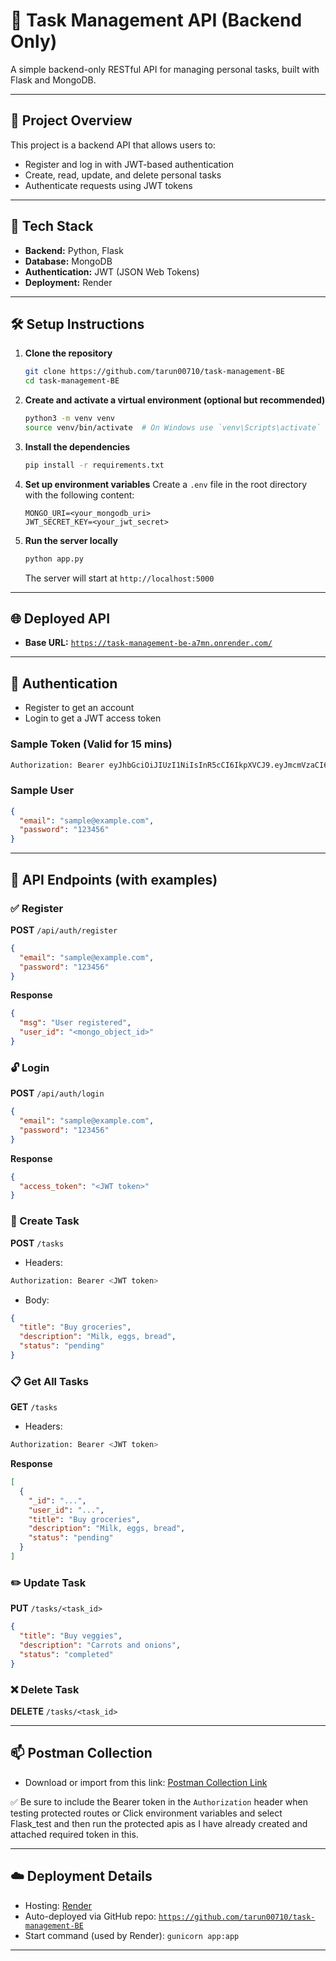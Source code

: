 # 📝 Task Management API (Backend Only)

A simple backend-only RESTful API for managing personal tasks, built with Flask and MongoDB.

---

## 🚀 Project Overview

This project is a backend API that allows users to:
- Register and log in with JWT-based authentication
- Create, read, update, and delete personal tasks
- Authenticate requests using JWT tokens

---

## 🧰 Tech Stack

- **Backend:** Python, Flask
- **Database:** MongoDB
- **Authentication:** JWT (JSON Web Tokens)
- **Deployment:** Render

---

## 🛠️ Setup Instructions

1. **Clone the repository**
   ```bash
   git clone https://github.com/tarun00710/task-management-BE
   cd task-management-BE
   ```

2. **Create and activate a virtual environment (optional but recommended)**
   ```bash
   python3 -m venv venv
   source venv/bin/activate  # On Windows use `venv\Scripts\activate`
   ```

3. **Install the dependencies**
   ```bash
   pip install -r requirements.txt
   ```

4. **Set up environment variables**
   Create a `.env` file in the root directory with the following content:
   ```env
   MONGO_URI=<your_mongodb_uri>
   JWT_SECRET_KEY=<your_jwt_secret>
   ```

5. **Run the server locally**
   ```bash
   python app.py
   ```
   The server will start at `http://localhost:5000`

---

## 🌐 Deployed API

- **Base URL:** [`https://task-management-be-a7mn.onrender.com/`](https://task-management-be-a7mn.onrender.com/)

---

## 🔐 Authentication

- Register to get an account
- Login to get a JWT access token

### Sample Token (Valid for 15 mins)
```bash
Authorization: Bearer eyJhbGciOiJIUzI1NiIsInR5cCI6IkpXVCJ9.eyJmcmVzaCI6ZmFsc2UsImlhdCI6MTc0NDIwOTE4MiwianRpIjoiMGM5YmQ1NzgtOTAxZi00MDc5LTg1ZDctN2JjNWMwMWUxNjk4IiwidHlwZSI6ImFjY2VzcyIsInN1YiI6IjY3ZjY4NTEwZTAzOWUzZTkyNjU1ZTU4YiIsIm5iZiI6MTc0NDIwOTE4MiwiY3NyZiI6ImM1YTIxNWI5LWQ1MjEtNDQ4ZC04ZGE3LTM3NjE0YmJkYjk0MSIsImV4cCI6MTc0NjgwMTE4Mn0.WruEfMoaMPBtzu_Z8lbqw1P7EUvQ33_aWb5O1it9wlY
```

### Sample User
```json
{
  "email": "sample@example.com",
  "password": "123456"
}
```

---

## 📮 API Endpoints (with examples)

### ✅ Register
**POST** `/api/auth/register`
```json
{
  "email": "sample@example.com",
  "password": "123456"
}
```
**Response**
```json
{
  "msg": "User registered",
  "user_id": "<mongo_object_id>"
}
```

### 🔓 Login
**POST** `/api/auth/login`
```json
{
  "email": "sample@example.com",
  "password": "123456"
}
```
**Response**
```json
{
  "access_token": "<JWT token>"
}
```

### 📝 Create Task
**POST** `/tasks`
- Headers:
```bash
Authorization: Bearer <JWT token>
```
- Body:
```json
{
  "title": "Buy groceries",
  "description": "Milk, eggs, bread",
  "status": "pending"
}
```

### 📋 Get All Tasks
**GET** `/tasks`
- Headers:
```bash
Authorization: Bearer <JWT token>
```
**Response**
```json
[
  {
    "_id": "...",
    "user_id": "...",
    "title": "Buy groceries",
    "description": "Milk, eggs, bread",
    "status": "pending"
  }
]
```

### ✏️ Update Task
**PUT** `/tasks/<task_id>`
```json
{
  "title": "Buy veggies",
  "description": "Carrots and onions",
  "status": "completed"
}
```

### ❌ Delete Task
**DELETE** `/tasks/<task_id>`

---

## 📫 Postman Collection

- Download or import from this link:
[Postman Collection Link](https://www.postman.com/supply-explorer-19346081/task-management/request/lmbdwmn/task-management-api?action=share&creator=20770043&ctx=documentation&active-environment=20770043-3f45b4dc-b285-415c-bd1f-1be6f096b185)

✅ Be sure to include the Bearer token in the `Authorization` header when testing protected routes or Click environment variables and select Flask_test and then run the protected apis as I have already created and attached required token in this.

---

## ☁️ Deployment Details

- Hosting: [Render](https://render.com)
- Auto-deployed via GitHub repo: [`https://github.com/tarun00710/task-management-BE`](https://github.com/tarun00710/task-management-BE)
- Start command (used by Render): `gunicorn app:app`

---


